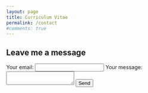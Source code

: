 ```yaml
---
layout: page
title: Curriculum Vitae
permalink: /contact
#comments: true
---
```


## Leave me a message

<!-- modify this form HTML and place wherever you want your form -->
<form
  action="https://formspree.io/f/xyyrlbba"
  method="POST"
>
  <label>
    Your email:
    <input type="email" name="email">
  </label>
  <label>
    Your message:
    <textarea name="message"></textarea>
  </label>
  <!-- your other form fields go here -->
  <button type="submit">Send</button>
</form>